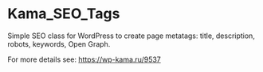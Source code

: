 # Kama_SEO_Tags

Simple SEO class for WordPress to create page metatags:  title, description, robots, keywords, Open Graph.

For more details see: https://wp-kama.ru/9537
